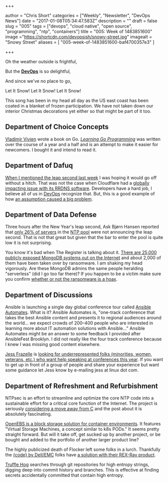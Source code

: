 +++

author = "Chris Short"
categories = ["Weekly", "Newsletter", "DevOps News"]
date = "2017-01-08T05:34:47.583Z"
description = ""
draft = false
slug = "005"
tags = ["devops", "cloud native", "open source", "programming", "ntp", "containers"]
title = "005: Week of 1483851600"
image ="https://shortcdn.com/devopsish/snowy-street.jpg"
imagealt = "Snowy Street"
aliases = [
    "005-week-of-1483851600-baf4700357e3"
]

+++

Oh the weather outside is frightful,

But the [**DevOps**](https://devopsish.com/) is so delightful,

And since we've no place to go,

Let It Snow! Let It Snow! Let It Snow!

This song has been in my head all day as the US east coast has been coated in a blanket of frozen participation. We have not taken down our interior Christmas decorations yet either so that might be part of it too.

## Department of Choice Concepts

[Vladimir Vivien](https://medium.com/learning-the-go-programming-language/why-i-wrote-a-book-on-go-programming-b67aa5d3067b#.utvbksmbn) wrote a book on Go. [*Learning Go Programming*](https://vladimirvivien.github.io/learning-go/) was written over the course of a year and a half and is an attempt to make it easier for newcomers. I bought it and intend to read it.

## Department of Dafuq

[When I mentioned the leap second last week](/004/) I was hoping it would go off without a hitch. That was not the case when Cloudflare had a [globally impacting issue with its RRDNS software](https://blog.cloudflare.com/how-and-why-the-leap-second-affected-cloudflare-dns/). Developers have a hard job, I believe all of us in [DevOps](https://devopsish.com/) recognize that. But, this is a good example of how [an assumption caused a big problem](https://chrisshort.net/take-ownership-plant-your-flag/).

## Department of Data Defense

Three hours after the New Year's leap second, Ask Bjørn Hansen reported that [only 26% of servers](https://community.ntppool.org/t/leap-second-2017-status/59) in the [NTP pool](http://www.pool.ntp.org/en/) were not announcing the leap second. That is not that great but given that the bar to enter the pool is quite low it is not surprising.

You know it's bad when The Register is talking about it. [There are 25,000 publicly exposed MongoDB systems out on the Internet](http://www.theregister.co.uk/2017/01/04/mongodb_installs_wiped_by_bitcoin_ransoming_script/) and about 2,000 of them have been taken over by ransomware. I am shaking my head vigorously. Are these MongoDB admins the same people heralding "serverless" (did I go too far there)? If you happen to be a victim make sure you confirm [whether or not the ransomware is a hoax](https://www.databreaches.net/dont-pay-the-mongodb-ransom-until-you-check-to-see-if-its-a-scam/).

## Department of Discussions

Ansible is launching a single day global conference tour called [Ansible Automates](https://www.ansible.com/automates). What is it? Ansible Automates is, "one-track conference that takes the best Ansible content and presents it to regional audiences around the world... we expect crowds of 200–400 people who are interested in learning more about IT automation solutions with Ansible..." Ansible Automates might be an answer to some feedback I provided after AnsibleFest Brooklyn. I did not really like the four track conference because I knew I was missing good content elsewhere.

[Jess Frazelle](https://blog.jessfraz.com/) is [looking for underrepresented folks (minorities, women, veterans, etc.) who want help speaking at conferences this year](https://twitter.com/jessfraz/status/815946957474721796). If you want to get up in front of a group of people and share your experience but want some guidance let Jess know by e-mailing jess at linux dot com.

## Department of Refreshment and Refurbishment

NTPsec is an effort to streamline and optimize the core NTP code into a sustainable effort for a critical core function of the Internet. The project is seriously [considering a move away from C](https://blog.ntpsec.org/2017/01/03/getting-past-c.html) and the post about it is absolutely fascinating.

[OpenEBS is a block storage solution for container environments](https://blog.openebs.io/openebs-the-containerized-storage-f76e394a9543#.tie13be63). It features "Virtual Storage Machines, a concept similar to k8s PODs." It seems pretty straight forward. But will it take off, get sucked up by another project, or be bought and added to the portfolio of another larger product line?

The highly publicized death of Flocker left some folks in a lurch. Thankfully the [{code} by Dell/EMC](http://codedellemc.com/) folks have [a solution with their REX-Ray product](https://blog.codedellemc.com/2017/01/06/migrate_flocker_drivers_rexray/).

[Truffle Hog](https://github.com/dxa4481/truffleHog) searches through git repositories for high entropy strings, digging deep into commit history and branches. This is effective at finding secrets accidentally committed that contain high entropy.
